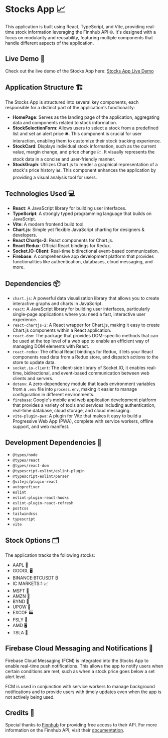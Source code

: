 # Stocks App 📈

This application is built using React, TypeScript, and Vite, providing real-time stock information leveraging the Finnhub API 🌐. It's designed with a focus on modularity and reusability, featuring multiple components that handle different aspects of the application.

## Live Demo 🚀

Check out the live demo of the Stocks App here: [Stocks App Live Demo](https://stocks-hgq496ao1-jg20108.vercel.app)

## Application Structure 🏗️

The Stocks App is structured into several key components, each responsible for a distinct part of the application's functionality:

- **HomePage**: Serves as the landing page of the application, aggregating data and components related to stock information.
- **StockSelectionForm**: Allows users to select a stock from a predefined list and set an alert price 🛎️. This component is crucial for user interaction, enabling them to customize their stock tracking experience.
- **StockCard**: Displays individual stock information, such as the current value, margin change, and price change 💹. It visually represents the stock data in a concise and user-friendly manner.
- **StockGraph**: Utilizes Chart.js to render a graphical representation of a stock's price history 📊. This component enhances the application by providing a visual analysis tool for users.

## Technologies Used 💻

- **React**: A JavaScript library for building user interfaces.
- **TypeScript**: A strongly typed programming language that builds on JavaScript.
- **Vite**: A modern frontend build tool.
- **Chart.js**: Simple yet flexible JavaScript charting for designers & developers.
- **React Chartjs-2**: React components for Chart.js.
- **React Redux**: Official React bindings for Redux.
- **Socket.IO-Client**: Real-time bidirectional event-based communication.
- **Firebase**: A comprehensive app development platform that provides functionalities like authentication, databases, cloud messaging, and more.

## Dependencies 📦

- `chart.js`: A powerful data visualization library that allows you to create interactive graphs and charts in JavaScript.
- `react`: A JavaScript library for building user interfaces, particularly single-page applications where you need a fast, interactive user experience.
- `react-chartjs-2`: A React wrapper for Chart.js, making it easy to create Chart.js components within a React application.
- `react-dom`: The package that provides DOM-specific methods that can be used at the top level of a web app to enable an efficient way of managing DOM elements with React.
- `react-redux`: The official React bindings for Redux, it lets your React components read data from a Redux store, and dispatch actions to the store to update data.
- `socket.io-client`: The client-side library of Socket.IO, it enables real-time, bidirectional, and event-based communication between web clients and servers.
- `dotenv`: A zero-dependency module that loads environment variables from a `.env` file into `process.env`, making it easier to manage configuration in different environments.
- `firebase`: Google's mobile and web application development platform that provides a variety of tools and services including authentication, real-time database, cloud storage, and cloud messaging.
- `vite-plugin-pwa`: A plugin for Vite that makes it easy to build a Progressive Web App (PWA), complete with service workers, offline support, and web manifest.

## Development Dependencies 🔧

- `@types/node`
- `@types/react`
- `@types/react-dom`
- `@typescript-eslint/eslint-plugin`
- `@typescript-eslint/parser`
- `@vitejs/plugin-react`
- `autoprefixer`
- `eslint`
- `eslint-plugin-react-hooks`
- `eslint-plugin-react-refresh`
- `postcss`
- `tailwindcss`
- `typescript`
- `vite`

## Stock Options 🗂️

The application tracks the following stocks:

- AAPL 🍏
- GOOGL 🖥️
- BINANCE:BTCUSDT ₿
- IC MARKETS:1 📈
- MSFT 💼
- AMZN 🛒
- BYND 🌱
- UPOW 🔋
- EXCOF 🏭
- FSLY 🚀
- AMD 🖥️
- TSLA 🚗

## Firebase Cloud Messaging and Notifications 📲

Firebase Cloud Messaging (FCM) is integrated into the Stocks App to enable real-time push notifications. This allows the app to notify users when certain conditions are met, such as when a stock price goes below a set alert level.

FCM is used in conjunction with service workers to manage background notifications and to provide users with timely updates even when the app is not actively being used.

## Credits 👏

Special thanks to [Finnhub](https://finnhub.io/) for providing free access to their API. For more information on the Finnhub API, visit their [documentation](https://finnhub.io/docs/api/introduction).